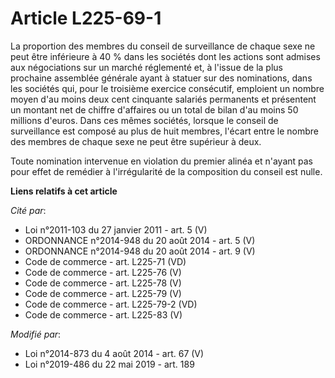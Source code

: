 # Article L225-69-1

La proportion des membres du conseil de surveillance de chaque sexe ne peut être inférieure à 40 % dans les sociétés dont les
actions sont admises aux négociations sur un marché réglementé et, à l'issue de la plus prochaine assemblée générale ayant à
statuer sur des nominations, dans les sociétés qui, pour le troisième exercice consécutif, emploient un nombre moyen d'au
moins deux cent cinquante salariés permanents et présentent un montant net de chiffre d'affaires ou un total de bilan d'au
moins 50 millions d'euros. Dans ces mêmes sociétés, lorsque le conseil de surveillance est composé au plus de huit membres,
l'écart entre le nombre des membres de chaque sexe ne peut être supérieur à deux.

Toute nomination intervenue en violation du premier alinéa et n'ayant pas pour effet de remédier à l'irrégularité de la
composition du conseil est nulle.

**Liens relatifs à cet article**

_Cité par_:

  - Loi n°2011-103 du 27 janvier 2011 - art. 5 (V)
  - ORDONNANCE n°2014-948 du 20 août 2014 - art. 5 (V)
  - ORDONNANCE n°2014-948 du 20 août 2014 - art. 9 (V)
  - Code de commerce - art. L225-71 (VD)
  - Code de commerce - art. L225-76 (V)
  - Code de commerce - art. L225-78 (V)
  - Code de commerce - art. L225-79 (V)
  - Code de commerce - art. L225-79-2 (VD)
  - Code de commerce - art. L225-83 (V)

_Modifié par_:

  - Loi n°2014-873 du 4 août 2014 - art. 67 (V)
  - Loi n°2019-486 du 22 mai 2019 - art. 189
